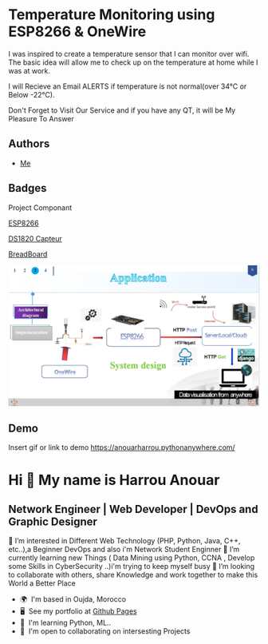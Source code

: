 
# Temperature Monitoring using ESP8266 & OneWire
I was inspired to create a temperature sensor that I can monitor over wifi. The basic idea will allow me to check up on the temperature
at home while I was at work. 

I will Recieve an Email ALERTS if
temperature is not normal(over 34°C or Below -22°C). 

Don't Forget to Visit Our Service
and if you have any QT, it will be My Pleasure To Answer




## Authors

- [Me](https://github.com/anouarharrou)


## Badges

Project Componant

[ESP8266](https://fr.aliexpress.com/item/4000550036826.html?spm=a2g0o.order_list.0.0.7dfc5e5bEwYo33&gatewayAdapt=glo2fra)

[DS1820 Capteur](https://fr.aliexpress.com/item/4000550061662.html?spm=a2g0o.order_list.0.0.7dfc5e5bEwYo33&gatewayAdapt=glo2fra)


[BreadBoard](https://www.aliexpress.com/item/1005001710830414.html?spm=a2g0o.order_list.0.0.7dfc5e5bEwYo33)

![Logo](https://github.com/anouarharrou/Tempsensor/blob/main/esp8266jpeg.jpeg)


## Demo

Insert gif or link to demo
https://anouarharrou.pythonanywhere.com/


Hi 👋 My name is Harrou Anouar
==============================

Network Engineer | Web Developer | DevOps and Graphic Designer
--------------------------------------------------------------

👀 I’m interested in Different Web Technology (PHP, Python, Java, C++, etc..),a Beginner DevOps and also i'm Network Student Enginner 
🌱 I’m currently learning new Things ( Data Mining using Python, CCNA , Develop some Skills in CyberSecurity ..)i'm trying to keep myself busy 
💞️ I’m looking to collaborate with others, share Knowledge and work together to make this World a Better Place

* 🌍  I'm based in Oujda, Morocco
* 🖥️  See my portfolio at [Github Pages](http://anouarharrou.github.io/)
* 🧠  I'm learning Python, ML..
* 🤝  I'm open to collaborating on intersesting Projects
